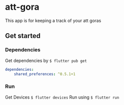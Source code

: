 # att-gora
This app is for keeping a track of your att goras

## Get started

### Dependencies
Get dependencies by ```$ flutter pub get```
```yaml
dependencies:
    shared_preferences: ^0.5.1+1
```

### Run
Get Devices ```$ flutter devices```
Run using ```$ flutter run```

